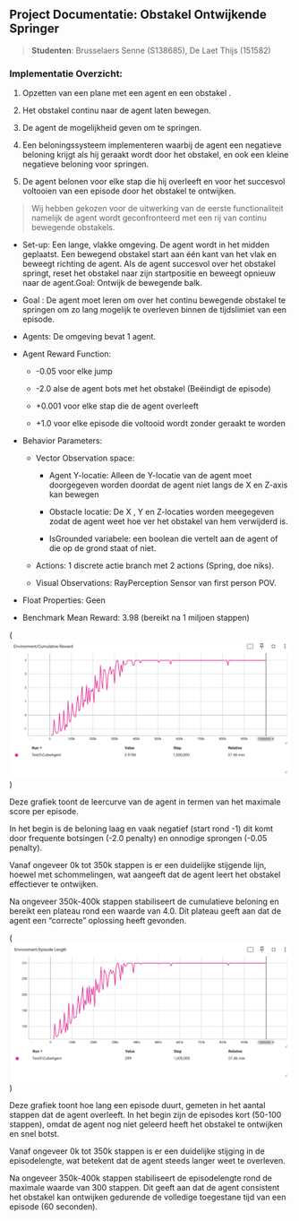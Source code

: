 ## Project Documentatie: Obstakel Ontwijkende Springer

> **Studenten**: Brusselaers Senne (S138685), De Laet Thijs (151582)

### Implementatie Overzicht:

1.  Opzetten van een plane met een agent en een obstakel .

2.  Het obstakel continu naar de agent laten bewegen.

3.  De agent de mogelijkheid geven om te springen.

4.  Een beloningssysteem implementeren waarbij de agent een negatieve
    beloning krijgt als hij geraakt wordt door het obstakel, en ook een
    kleine negatieve beloning voor springen.

5.  De agent belonen voor elke stap die hij overleeft en voor het
    succesvol voltooien van een episode door het obstakel te ontwijken.

> Wij hebben gekozen voor de uitwerking van de eerste functionaliteit
> namelijk de agent wordt geconfronteerd met een rij van continu
> bewegende obstakels.

- Set-up: Een lange, vlakke omgeving. De agent wordt in het midden
  geplaatst. Een bewegend obstakel start aan één kant van het vlak en
  beweegt richting de agent. Als de agent succesvol over het obstakel
  springt, reset het obstakel naar zijn startpositie en beweegt opnieuw
  naar de agent.Goal: Ontwijk de bewegende balk.

- Goal : De agent moet leren om over het continu bewegende obstakel te
  springen om zo lang mogelijk te overleven binnen de tijdslimiet van
  een episode.

- Agents: De omgeving bevat 1 agent.

- Agent Reward Function:

  - -0.05 voor elke jump

  - -2.0 alse de agent bots met het obstakel (Beëindigt de episode)

  - +0.001 voor elke stap die de agent overleeft

  - +1.0 voor elke episode die voltooid wordt zonder geraakt te worden

- Behavior Parameters:

  - Vector Observation space:

    - Agent Y-locatie: Alleen de Y-locatie van de agent moet doorgegeven
      worden doordat de agent niet langs de X en Z-axis kan bewegen

    - Obstacle locatie: De X , Y en Z-locaties worden meegegeven zodat
      de agent weet hoe ver het obstakel van hem verwijderd is.

    - IsGrounded variabele: een boolean die vertelt aan de agent of die
      op de grond staat of niet.

  - Actions: 1 discrete actie branch met 2 actions (Spring, doe niks).

  - Visual Observations: RayPerception Sensor van first person POV.

- Float Properties: Geen

- Benchmark Mean Reward: 3.98 (bereikt na 1 miljoen stappen)

(![images/cumulative_reward_plot.png](https://github.com/AP-IT-GH/labo-03-jumper-NeroF123/blob/main/config/results/Test3/image.png))

Deze grafiek toont de leercurve van de agent in termen van het maximale score per episode. 

In het begin is de beloning laag en vaak negatief (start rond -1) dit komt door frequente botsingen (-2.0 penalty) en onnodige sprongen (-0.05 penalty). 

Vanaf ongeveer 0k tot 350k stappen is er een duidelijke stijgende lijn, hoewel met schommelingen, wat aangeeft dat de agent leert het obstakel effectiever te ontwijken. 

Na ongeveer 350k-400k stappen stabiliseert de cumulatieve beloning en bereikt een plateau rond een waarde van 4.0. Dit plateau geeft aan dat de agent een “correcte” oplossing heeft gevonden.  


(![images/Episode Length.png](https://github.com/AP-IT-GH/labo-03-jumper-NeroF123/blob/main/config/results/Test3/image2.png))

Deze grafiek toont hoe lang een episode duurt, gemeten in het aantal stappen dat de agent overleeft.
In het begin zijn de episodes kort (50-100 stappen), omdat de agent nog niet geleerd heeft het obstakel te ontwijken en snel botst.

Vanaf ongeveer 0k tot 350k stappen is er een duidelijke stijging in de episodelengte, wat betekent dat de agent steeds langer weet te overleven.

Na ongeveer 350k-400k stappen stabiliseert de episodelengte rond de maximale waarde van 300 stappen. Dit geeft aan dat de agent consistent het obstakel kan ontwijken gedurende de volledige toegestane tijd van een episode (60 seconden).



